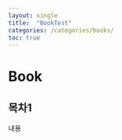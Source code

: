 ```yaml
---
layout: single
title:  "BookTest"
categories: /categories/books/
toc: true
---
```


# Book

## 목차1

내용